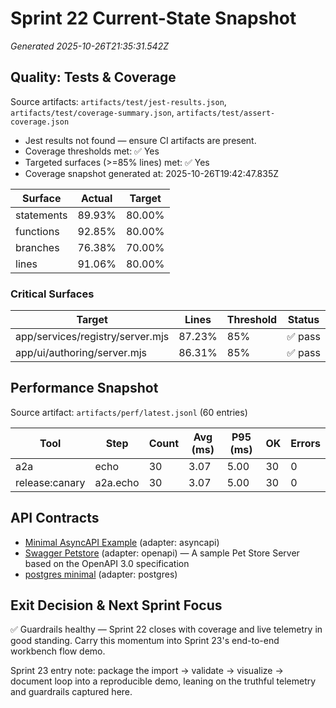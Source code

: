 # Sprint 22 Current-State Snapshot

_Generated 2025-10-26T21:35:31.542Z_

## Quality: Tests & Coverage

Source artifacts: `artifacts/test/jest-results.json`, `artifacts/test/coverage-summary.json`, `artifacts/test/assert-coverage.json`

- Jest results not found — ensure CI artifacts are present.
- Coverage thresholds met: ✅ Yes
- Targeted surfaces (>=85% lines) met: ✅ Yes
- Coverage snapshot generated at: 2025-10-26T19:42:47.835Z

| Surface | Actual | Target |
| --- | --- | --- |
| statements | 89.93% | 80.00% |
| functions | 92.85% | 80.00% |
| branches | 76.38% | 70.00% |
| lines | 91.06% | 80.00% |

### Critical Surfaces

| Target | Lines | Threshold | Status |
| --- | --- | --- | --- |
| app/services/registry/server.mjs | 87.23% | 85% | ✅ pass |
| app/ui/authoring/server.mjs | 86.31% | 85% | ✅ pass |

## Performance Snapshot

Source artifact: `artifacts/perf/latest.jsonl` (60 entries)

| Tool | Step | Count | Avg (ms) | P95 (ms) | OK | Errors |
| --- | --- | --- | --- | --- | --- | --- |
| a2a | echo | 30 | 3.07 | 5.00 | 30 | 0 |
| release:canary | a2a.echo | 30 | 3.07 | 5.00 | 30 | 0 |

## API Contracts

- [Minimal AsyncAPI Example](app/artifacts/adapters/asyncapi/minimal.json) (adapter: asyncapi)
- [Swagger Petstore](app/artifacts/adapters/openapi/spec.json) (adapter: openapi) — A sample Pet Store Server based on the OpenAPI 3.0 specification
- [postgres minimal](app/artifacts/adapters/postgres/minimal.json) (adapter: postgres)

## Exit Decision & Next Sprint Focus

✅ Guardrails healthy — Sprint 22 closes with coverage and live telemetry in good standing. Carry this momentum into Sprint 23's end-to-end workbench flow demo.

Sprint 23 entry note: package the import → validate → visualize → document loop into a reproducible demo, leaning on the truthful telemetry and guardrails captured here.

